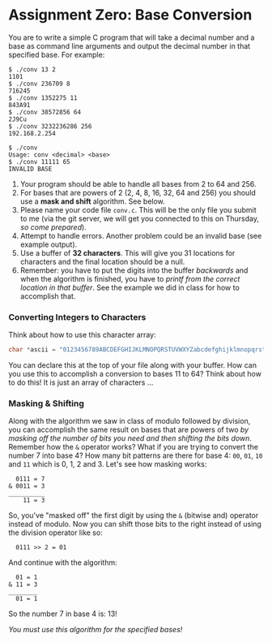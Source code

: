 # Assignment Zero: Base Conversion

You are to write a simple C program that will take a decimal number and a base as command line arguments and output the decimal number in that specified base. For example:

    $ ./conv 13 2
    1101
    $ ./conv 236709 8
    716245 
    $ ./conv 1352275 11
    843A91
    $ ./conv 38572856 64
    2J9Cu
    $ ./conv 3232236286 256
    192.168.2.254

    $ ./conv
    Usage: conv <decimal> <base>
    $ ./conv 11111 65
    INVALID BASE

1. Your program should be able to handle all bases from 2 to 64 and 256.
1. For bases that are powers of 2 (2, 4, 8, 16, 32, 64 and 256) you should use a **mask and shift** algorithm. See below.
1. Please name your code file `conv.c`. This will be the only file you submit to me (via the git server, we will get you connected to this on Thursday, _so come prepared_).
1. Attempt to handle errors. Another problem could be an invalid base (see example output).
1. Use a buffer of **32 characters**. This will give you 31 locations for characters and the final location should be a null.
1. Remember: you have to put the digits into the buffer _backwards_ and when the algorithm is finished, you have to _printf from the correct location in that buffer_. See the example we did in class for how to accomplish that.

### Converting Integers to Characters

Think about how to use this character array:

```c
char *ascii = "0123456789ABCDEFGHIJKLMNOPQRSTUVWXYZabcdefghijklmnopqrstuvwxyz+/";
```

You can declare this at the top of your file along with your buffer. How can you use this to accomplish a conversion to bases 11 to 64? Think about how to do this! It is just an array of characters ...

### Masking & Shifting

Along with the algorithm we saw in class of modulo followed by division, you can accomplish the same result on bases that are powers of two _by masking off the number of bits you need and then shifting the bits down_. Remember how the `&` operator works? What if you are trying to convert the number 7 into base 4? How many bit patterns are there for base 4: `00`, `01`, `10` and `11` which is 0, 1, 2 and 3. Let's see how masking works:

      0111 = 7
    & 0011 = 3
    __________
        11 = 3

So, you've "masked off" the first digit by using the `&` (bitwise and) operator instead of modulo. Now you can shift those bits to the right instead of using the division operator like so:

      0111 >> 2 = 01

And continue with the algorithm:

      01 = 1
    & 11 = 3
    ________
      01 = 1

So the number 7 in base 4 is: 13!

_You must use this algorithm for the specified bases!_
    
